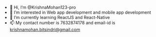 - 👋 Hi, I’m @KrishnaMohan123-pro
- 👀 I’m interested in Web app development and mobile app development
- 🌱 I’m currently learning ReactJS and React-Native
- 📫 My contact number is 7632874178 and email-id is krishnamohan.bitsindri@gmail.com

<!---
KrishnaMohan123-pro/KrishnaMohan123-pro is a ✨ special ✨ repository because its `README.md` (this file) appears on your GitHub profile.
You can click the Preview link to take a look at your changes.
--->
